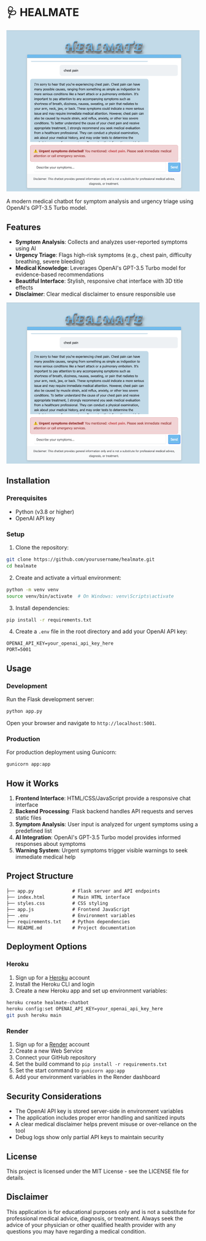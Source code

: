 # 🩺 HEALMATE
![HealMate Interface](screenshots/healmate_interface.png)

A modern medical chatbot for symptom analysis and urgency triage using OpenAI's GPT-3.5 Turbo model.

## Features

- **Symptom Analysis**: Collects and analyzes user-reported symptoms using AI
- **Urgency Triage**: Flags high-risk symptoms (e.g., chest pain, difficulty breathing, severe bleeding)
- **Medical Knowledge**: Leverages OpenAI's GPT-3.5 Turbo model for evidence-based recommendations
- **Beautiful Interface**: Stylish, responsive chat interface with 3D title effects
- **Disclaimer**: Clear medical disclaimer to ensure responsible use



![HealMate Interface](screenshots/healmate_interface.png)

## Installation

### Prerequisites

- Python (v3.8 or higher)
- OpenAI API key

### Setup

1. Clone the repository:

```bash
git clone https://github.com/yourusername/healmate.git
cd healmate
```

2. Create and activate a virtual environment:

```bash
python -m venv venv
source venv/bin/activate  # On Windows: venv\Scripts\activate
```

3. Install dependencies:

```bash
pip install -r requirements.txt
```

4. Create a `.env` file in the root directory and add your OpenAI API key:

```
OPENAI_API_KEY=your_openai_api_key_here
PORT=5001
```

## Usage

### Development

Run the Flask development server:

```bash
python app.py
```

Open your browser and navigate to `http://localhost:5001`.

### Production

For production deployment using Gunicorn:

```bash
gunicorn app:app
```

## How it Works

1. **Frontend Interface**: HTML/CSS/JavaScript provide a responsive chat interface
2. **Backend Processing**: Flask backend handles API requests and serves static files
3. **Symptom Analysis**: User input is analyzed for urgent symptoms using a predefined list
4. **AI Integration**: OpenAI's GPT-3.5 Turbo model provides informed responses about symptoms
5. **Warning System**: Urgent symptoms trigger visible warnings to seek immediate medical help

## Project Structure

```
├── app.py              # Flask server and API endpoints
├── index.html          # Main HTML interface
├── styles.css          # CSS styling
├── app.js              # Frontend JavaScript
├── .env                # Environment variables
├── requirements.txt    # Python dependencies
└── README.md           # Project documentation
```

## Deployment Options

### Heroku

1. Sign up for a [Heroku](https://www.heroku.com/) account
2. Install the Heroku CLI and login
3. Create a new Heroku app and set up environment variables:

```bash
heroku create healmate-chatbot
heroku config:set OPENAI_API_KEY=your_openai_api_key_here
git push heroku main
```

### Render

1. Sign up for a [Render](https://render.com/) account
2. Create a new Web Service
3. Connect your GitHub repository
4. Set the build command to `pip install -r requirements.txt`
5. Set the start command to `gunicorn app:app`
6. Add your environment variables in the Render dashboard

## Security Considerations

- The OpenAI API key is stored server-side in environment variables
- The application includes proper error handling and sanitized inputs
- A clear medical disclaimer helps prevent misuse or over-reliance on the tool
- Debug logs show only partial API keys to maintain security

## License

This project is licensed under the MIT License - see the LICENSE file for details.

## Disclaimer

This application is for educational purposes only and is not a substitute for professional medical advice, diagnosis, or treatment. Always seek the advice of your physician or other qualified health provider with any questions you may have regarding a medical condition. 

